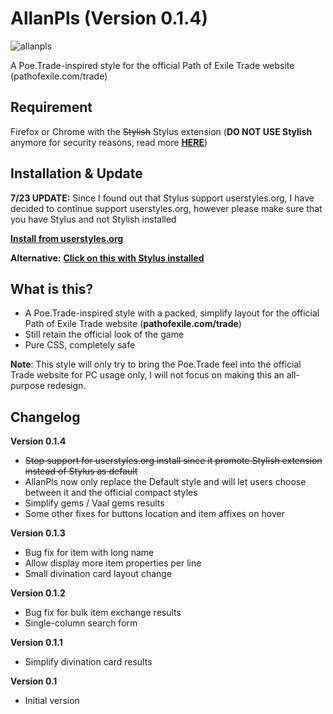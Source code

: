 # AllanPls (Version 0.1.4)

![allanpls](https://user-images.githubusercontent.com/10634948/32416880-e5a4461a-c282-11e7-985d-630dc0869462.PNG)

A Poe.Trade-inspired style for the official Path of Exile Trade website (pathofexile.com/trade)

## Requirement

Firefox or Chrome with the ~~Stylish~~ Stylus extension (**DO NOT USE Stylish** anymore for security reasons, read more [**HERE**](https://robertheaton.com/2018/07/02/stylish-browser-extension-steals-your-internet-history/))

## Installation & Update

**7/23 UPDATE:** Since I found out that Stylus support userstyles.org, I have decided to continue support userstyles.org, however please make sure that you have Stylus and not Stylish installed

[**Install from userstyles.org**](https://userstyles.org/styles/150669/allanpls-for-path-of-exile-trade) 

**Alternative:** [**Click on this with Stylus installed**](https://raw.githubusercontent.com/survfate/AllanPls/master/allanpls_style.user.css)

## What is this?

- A Poe.Trade-inspired style with a packed, simplify layout for the official Path of Exile Trade website (**pathofexile.com/trade**)
- Still retain the official look of the game
- Pure CSS, completely safe

**Note**: This style will only try to bring the Poe.Trade feel into the official Trade website for PC usage only, I will not focus on making this an all-purpose redesign.

## Changelog

**Version 0.1.4**
- ~~Stop support for userstyles.org install since it promote Stylish extension instead of Stylus as default~~
- AllanPls now only replace the Default style and will let users choose between it and the official compact styles
- Simplify gems / Vaal gems results
- Some other fixes for buttons location and item affixes on hover

**Version 0.1.3**
- Bug fix for item with long name
- Allow display more item properties per line
- Small divination card layout change

**Version 0.1.2**
- Bug fix for bulk item exchange results
- Single-column search form

**Version 0.1.1**
- Simplify divination card results

**Version 0.1**
- Initial version

